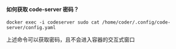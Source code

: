 #### 如何获取 code-server 密码？
```
docker exec -i codeserver sudo cat /home/coder/.config/code-server/config.yaml
```
上述命令可以获取密码，且不会进入容器的交互式窗口